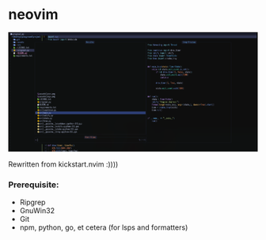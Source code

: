 # neovim

![](preview.png)

Rewritten from kickstart.nvim :))))

### Prerequisite:

- Ripgrep
- GnuWin32
- Git
- npm, python, go, et cetera (for lsps and formatters)
